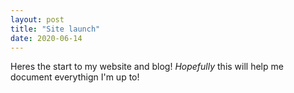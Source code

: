 ```yaml
---
layout: post
title: "Site launch"
date: 2020-06-14
---
```


Heres the start to my website and blog! *Hopefully* this will help me document everythign I'm up to!
